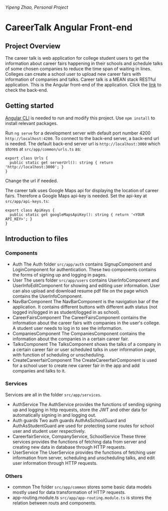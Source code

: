 *Yipeng Zhao, Personal Project*
# CareerTalk Angular Front-end
## Project Overview
The career talk is web application for college student users to get the information about career fairs happening in their schools and schedule talks of some chosen companies to reduce the time span of waiting in lines. Colleges can create a school user to upload new career fairs with information of companies and talks.
Career talk is a MEAN stack RESTful application. This is the Angular front-end of the application. Click the [link](https://github.com/qio1112/career-talk-backend) to check the back-end.

## Getting started
[Angular CLI](https://github.com/angular/angular-cli#installation) is needed to run and modify this project. Use `npm install` to install relevant packages.

Run `ng serve` for a development server with default port number 4200 `http://localhost:4200`. To connect to the back-end server, a back-end url is needed. The default back-end server url is `http://localhost:3000` which stores at `src/app/common/urls.ts` as:
```
export class Urls {
  public static get serverUrl(): string { return 'http://localhost:3000'; }
}
```
Change the url if needed.

The career talk uses Google Maps api for displaying the location of career fairs. Therefore a Google Maps api-key is needed. Set the api-key at `src/app/api-keys.ts`:
```
export class ApiKeys {
  public static get googleMapsApiKey(): string { return '<YOUR API_KEY>'; }
}
```

## Introduction to files
### Components
- Auth
The Auth folder `src/app/auth` contains SignupComponent and LoginComponent for authentication. These two components contains the forms of signing up and logging in pages.
- User
The users folder `src/app/users` contains UserInfoComponent and UserInfoEditComponent for showing and editing user information. User can also upload and download resume pdf file on the page which contains the UserInfoComponent.
- NavBarComponent
The NavBarComponent is the navigation bar of the application. It contains different buttons with different auth status (not logged in/logged in as student/logged in as school).
- CareerFairsComponent
The CareerFairsComponent contains the information about the career fairs with companies in the user's college. A student user needs to log in to see the information.
- CompaniesComponent
The CompaniesComponent contains the information about the companies in a certain career fair.
- TalksComponent
The TalksComponent shows the talks of a company in a certain career fair or user scheduled talks in user information page, with function of scheduling or unscheduling.
- CreateCareerfairComponent
The CreateCareerfairComponent is used for a school user to create new career fair in the app and add companies and talks to it.

### Services
Services are all in the folder `src/app/services`.
- AuthService
The AuthService provides the functions of sending signing up and logging in http requests, store the JWT and other data for automatically signing in and logging out.
- Auth guards
Two auth guards AuthAsSchoolGuard and AuthAsStudentGuard are used for protecting some routes for school user and student user respectively.
- CareerfairService, CompanyService, SchoolService
These three services provides the functions of fetching data from server and creating new data in database through HTTP requests.
- UserService
The UserService provides the functions of fetching user information from server, scheduling and unscheduling talks, and edit user information through HTTP requests.

### Others
- common
The folder `src/app/common` stores some basic data models mostly used for data transformation of HTTP requests.
- app-routing.module.ts
`src/app/app-routing.module.ts` is stores the relation between routs and components.
